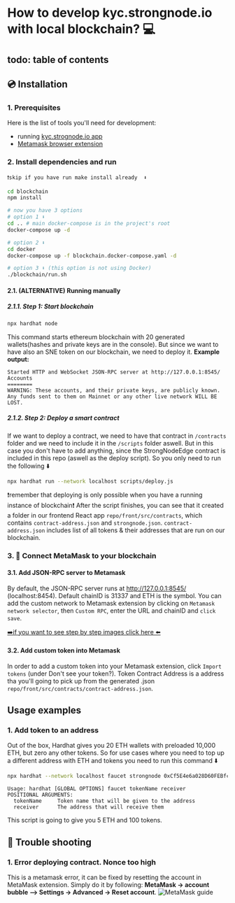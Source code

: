 # How to develop kyc.strongnode.io with local blockchain? 💻

## todo: table of contents

## 💿 Installation
### 1. Prerequisites
Here is the list of tools you'll need for development:
- running [kyc.strognode.io app](https://github.com/strongnodelabs/kyc.strongnode.io)
- [Metamask browser extension](https://metamask.io/download/)
### 2. Install dependencies and run
`❗️skip if you have run make install already  ⬇️`
```bash
cd blockchain
npm install

# now you have 3 options
# option 1 ⬇️
cd .. # main docker-compose is in the project's root
docker-compose up -d

# option 2 ⬇️
cd docker
docker-compose up -f blockchain.docker-compose.yaml -d

# option 3 ⬇️ (this option is not using Docker)
./blockchain/run.sh

```
#### 2.1. (ALTERNATIVE) Running manually
##### 2.1.1. Step 1: Start blockchain
```bash
npx hardhat node
```
This command starts ethereum blockchain with 20 generated wallets(hashes and private keys are in the console).
But since we want to have also an SNE token on our blockchain, we need to deploy it.
**Example output:**
```log
Started HTTP and WebSocket JSON-RPC server at http://127.0.0.1:8545/
Accounts
========
WARNING: These accounts, and their private keys, are publicly known.
Any funds sent to them on Mainnet or any other live network WILL BE LOST.
```
##### 2.1.2. Step 2: Deploy a smart contract
If we want to deploy a contract, we need to have that contract in `/contracts` folder and we need to include it in the `/scripts` folder aswell.
But in this case you don't have to add anything, since the StrongNodeEdge contract is included in this repo (aswell as the deploy script). So you only need to run the following ⬇️
```bash
npx hardhat run --network localhost scripts/deploy.js
```
❗️remember that deploying is only possible when you have a running instance of blockchain❗️
After the script finishes, you can see that it created a folder in our frontend React app `repo/front/src/contracts`, which contains `contract-address.json` and `strongnode.json`.
`contract-address.json` includes list of all tokens & their addresses that are run on our blockchain.
### 3. 👺 Connect MetaMask to your blockchain
#### 3.1. Add JSON-RPC server to Metamask
By default, the JSON-RPC server runs at <http://127.0.0.1:8545/> (localhost:8454). Default chainID is 31337 and ETH is the symbol.
You can add the custom network to Metamask extension by clicking on `Metamask network selector`, then `Custom RPC`, enter the URL and chainID and `click save`.

[➡️if you want to see step by step images click here ⬅️](https://support.chainstack.com/hc/en-us/articles/4408642503449-Using-MetaMask-with-a-Hardhat-node)
#### 3.2. Add custom token into Metamask
In order to add a custom token into your Metamask extension, click `Import tokens` (under Don't see your token?). Token Contract Address is a address tha you'll going to pick up from the generated .json `repo/front/src/contracts/contract-address.json`.
## Usage examples
### 1. Add token to an address
Out of the box, Hardhat gives you 20 ETH wallets with preloaded 10,000 ETH, but zero any other tokens. So for use cases where you need to top up a different address with ETH and tokens you need to run this command ⬇️
```bash
npx hardhat --network localhost faucet strongnode 0xCf5E4e6a028D60FEBfc4409B934a5Db3bf2a16E1
```
```log
Usage: hardhat [GLOBAL OPTIONS] faucet tokenName receiver
POSITIONAL ARGUMENTS:
  tokenName     Token name that will be given to the address 
  receiver      The address that will receive them 
```
This script is going to give you 5 ETH and 100 tokens.
## 🔫 Trouble shooting
### 1. Error deploying contract. Nonce too high
This is a metamask error, it can be fixed by resetting the account in MetaMask extension.
Simply do it by following: **MetaMask -> account bubble –> Settings -> Advanced -> Reset account**.
![MetaMask guide](https://miro.medium.com/max/596/1*3mQe7MwIJFugo7E7h_F1kg.gif)

